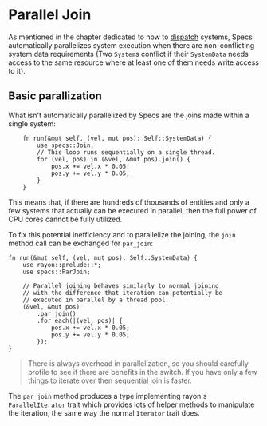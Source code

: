 # Parallel Join

As mentioned in the chapter dedicated to how to [dispatch][c3] systems,
Specs automatically parallelizes system execution when there are non-conflicting
system data requirements (Two `System`s conflict if their `SystemData` needs access
to the same resource where at least one of them needs write access to it).

[c3]: ./03_dispatcher.html

## Basic parallization

What isn't automatically parallelized by Specs are
the joins made within a single system:

```rust,ignore
    fn run(&mut self, (vel, mut pos): Self::SystemData) {
        use specs::Join;
        // This loop runs sequentially on a single thread.
        for (vel, pos) in (&vel, &mut pos).join() {
            pos.x += vel.x * 0.05;
            pos.y += vel.y * 0.05;
        }
    }
```

This means that, if there are hundreds of thousands of entities and only a few
systems that actually can be executed in parallel, then the full power
of CPU cores cannot be fully utilized.

To fix this potential inefficiency and to parallelize the joining, the `join`
method call can be exchanged for `par_join`:

```rust,ignore
fn run(&mut self, (vel, mut pos): Self::SystemData) {
    use rayon::prelude::*;
    use specs::ParJoin;

    // Parallel joining behaves similarly to normal joining
    // with the difference that iteration can potentially be
    // executed in parallel by a thread pool.
    (&vel, &mut pos)
        .par_join()
        .for_each(|(vel, pos)| {
            pos.x += vel.x * 0.05;
            pos.y += vel.y * 0.05;
        });
}
```

> There is always overhead in parallelization, so you should carefully profile to see if there are benefits in the
  switch. If you have only a few things to iterate over then sequential join is faster.

The `par_join` method produces a type implementing rayon's [`ParallelIterator`][ra]
trait which provides lots of helper methods to manipulate the iteration,
the same way the normal `Iterator` trait does.

[ra]: https://docs.rs/rayon/1.0.0/rayon/iter/trait.ParallelIterator.html
